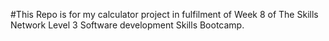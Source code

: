 #This Repo is for my calculator project in fulfilment of Week 8 of The Skills Network Level 3 Software development Skills Bootcamp.
